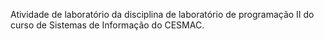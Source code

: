 Atividade de laboratório da disciplina de laboratório de programação II do curso de Sistemas de Informação do CESMAC.